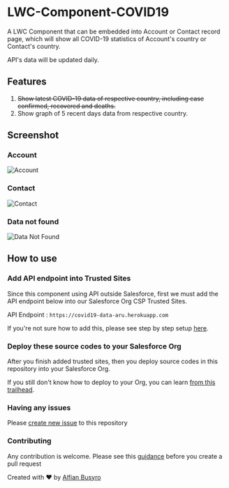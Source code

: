 # LWC-Component-COVID19
A LWC Component that can be embedded into Account or Contact record page, which will show all COVID-19 statistics of Account's country or Contact's country. 

API's data will be updated daily.

## Features

1) ~~Show latest COVID-19 data of respective country, including case confirmed, recovered and deaths.~~
2) Show graph of 5 recent days data from respective country.

## Screenshot

### Account 
![Account](https://raw.githubusercontent.com/arufian/LWC-Component-COVID19/master/screenshots/account.png)

### Contact 
![Contact](https://raw.githubusercontent.com/arufian/LWC-Component-COVID19/master/screenshots/contact.png)

### Data not found 
![Data Not Found](https://raw.githubusercontent.com/arufian/LWC-Component-COVID19/master/screenshots/notfound.png)

## How to use

### Add API endpoint into Trusted Sites

Since this component using API outside Salesforce, first we must add the API endpoint below into our Salesforce Org CSP Trusted Sites. 

API Endpoint : 
`https://covid19-data-aru.herokuapp.com`

If you're not sure how to add this, please see step by step setup [here](http://github.com).

### Deploy these source codes to your Salesforce Org

After you finish added trusted sites, then you deploy source codes in this repository into your Salesforce Org.

If you still don't know how to deploy to your Org, you can learn [from this trailhead](https://trailhead.salesforce.com/en/content/learn/modules/lightning-web-components-basics/push-lightning-web-component-files).

### Having any issues

Please [create new issue](https://github.com/arufian/LWC-Component-COVID19/issues/new) to this repository

### Contributing

Any contribution is welcome. Please see this [guidance](CONTRIBUTION.md) before you create a pull request

Created with ❤️ by [Alfian Busyro](https://twitter.com/arufian_b)